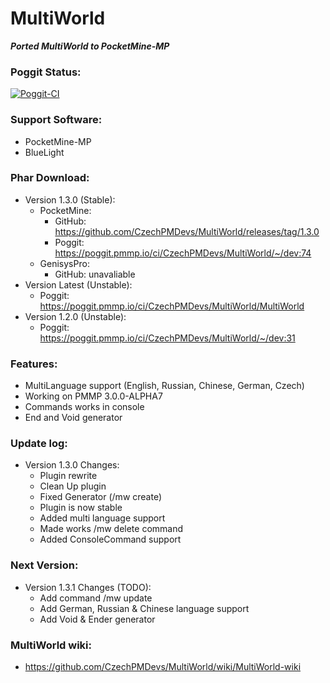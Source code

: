 # MultiWorld

_**Ported MultiWorld to PocketMine-MP**_

### Poggit Status:

[![Poggit-CI](https://poggit.pmmp.io/ci.badge/CzechPMDevs/MultiWorld/MultiWorld)](https://poggit.pmmp.io/ci/CzechPMDevs/MultiWorld/MultiWorld)

### Support Software:
  - PocketMine-MP
  - BlueLight

### Phar Download:
- Version 1.3.0 (Stable):
    - PocketMine:
        - GitHub: https://github.com/CzechPMDevs/MultiWorld/releases/tag/1.3.0
        - Poggit: https://poggit.pmmp.io/ci/CzechPMDevs/MultiWorld/~/dev:74
    - GenisysPro:
        - GitHub: unavaliable
- Version Latest (Unstable):
    - Poggit: https://poggit.pmmp.io/ci/CzechPMDevs/MultiWorld/MultiWorld
- Version 1.2.0 (Unstable):
    - Poggit: https://poggit.pmmp.io/ci/CzechPMDevs/MultiWorld/~/dev:31
    
    
### Features:
  - MultiLanguage support (English, Russian, Chinese, German, Czech)
  - Working on PMMP 3.0.0-ALPHA7
  - Commands works in console
  - End and Void generator
  

### Update log:

- Version 1.3.0 Changes:
    - Plugin rewrite
    - Clean Up plugin
    - Fixed Generator (/mw create)
    - Plugin is now stable
    - Added multi language support
    - Made works /mw delete command
    - Added ConsoleCommand support
  
### Next Version:

- Version 1.3.1 Changes (TODO):
    - Add command /mw update
    - Add German, Russian & Chinese language support
    - Add Void & Ender generator

  

### MultiWorld wiki:

- https://github.com/CzechPMDevs/MultiWorld/wiki/MultiWorld-wiki
